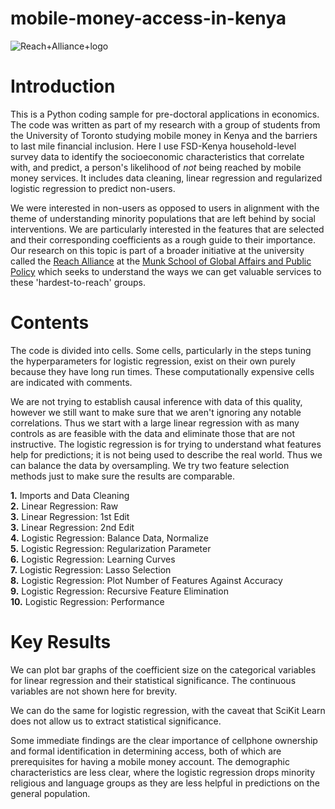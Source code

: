 # mobile-money-access-in-kenya

![Reach+Alliance+logo](https://user-images.githubusercontent.com/74945619/100048710-77764d80-2de3-11eb-9c6b-8255d914309d.png)

# Introduction

This is a Python coding sample for pre-doctoral applications in economics. The code was written as part of my research with a group of students from the University of Toronto studying mobile money in Kenya and the barriers to last mile financial inclusion. Here I use FSD-Kenya household-level survey data to identify the socioeconomic characteristics that correlate with, and predict, a person's likelihood of *not* being reached by mobile money services. It includes data cleaning, linear regression and regularized logistic regression to predict non-users. 

We were interested in non-users as opposed to users in alignment with the theme of understanding minority populations that are left behind by social interventions. We are particularly interested in the features that are selected and their corresponding coefficients as a rough guide to their importance. Our research on this topic is part of a broader initiative at the university called the
[Reach Alliance](http://reachalliance.org/) at the [Munk School of Global Affairs and Public Policy](https://munkschool.utoronto.ca/) which seeks to understand the ways we can get valuable services to these 'hardest-to-reach' groups. 


# Contents

The code is divided into cells. Some cells, particularly in the steps tuning the hyperparameters for logistic regression, exist on their own purely because they have long run times. These computationally expensive cells are indicated with comments. 

We are not trying to establish causal inference with data of this quality, however we still want to make sure that we aren't ignoring any notable correlations. Thus we start with a large linear regression with as many controls as are feasible with the data and eliminate those that are not instructive. The logistic regression is for trying to understand what features help for predictions; it is not being used to describe the real world. Thus we can balance the data by oversampling. We try two feature selection methods just to make sure the results are comparable. 

**1.** Imports and Data Cleaning <br/>
**2.** Linear Regression: Raw <br/>
**3.** Linear Regression: 1st Edit <br/>
**3.** Linear Regression: 2nd Edit <br/>
**4.** Logistic Regression: Balance Data, Normalize <br/>
**5.** Logistic Regression: Regularization Parameter <br/>
**6.** Logistic Regression: Learning Curves <br/>
**7.** Logistic Regression: Lasso Selection <br/>
**8.** Logistic Regression: Plot Number of Features Against Accuracy <br/>
**9.** Logistic Regression: Recursive Feature Elimination <br/>
**10.** Logistic Regression: Performance <br/>

# Key Results

We can plot bar graphs of the coefficient size on the categorical variables for linear regression and their statistical significance. The continuous variables are not shown here for brevity. 


We can do the same for logistic regression, with the caveat that SciKit Learn does not allow us to extract statistical significance.


Some immediate findings are the clear importance of cellphone ownership and formal identification in determining access, both of which are prerequisites for having a mobile money account. The demographic characteristics are less clear, where the logistic regression drops minority religious and language groups as they are less helpful in predictions on the general population.
